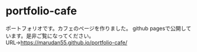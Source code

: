 # portfolio-cafe

ポートフォリオです。カフェのページを作りました。
github pagesで公開しています。是非ご覧になってください。
URL→https://marudan55.github.io/portfolio-cafe/
